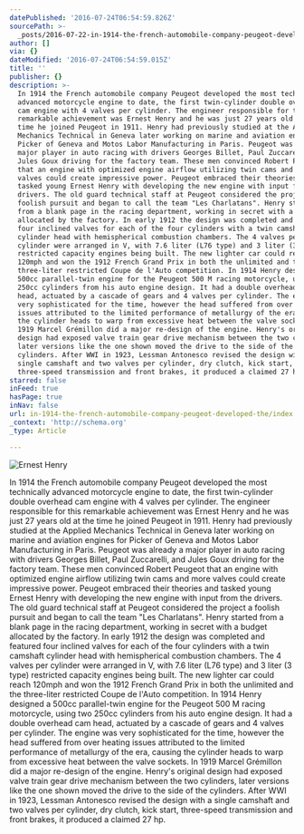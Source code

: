```yaml
---
datePublished: '2016-07-24T06:54:59.826Z'
sourcePath: >-
  _posts/2016-07-22-in-1914-the-french-automobile-company-peugeot-developed-the.md
author: []
via: {}
dateModified: '2016-07-24T06:54:59.015Z'
title: ''
publisher: {}
description: >-
  In 1914 the French automobile company Peugeot developed the most technically
  advanced motorcycle engine to date, the first twin-cylinder double overhead
  cam engine with 4 valves per cylinder. The engineer responsible for this
  remarkable achievement was Ernest Henry and he was just 27 years old at the
  time he joined Peugeot in 1911. Henry had previously studied at the Applied
  Mechanics Technical in Geneva later working on marine and aviation engines for
  Picker of Geneva and Motos Labor Manufacturing in Paris. Peugeot was already a
  major player in auto racing with drivers Georges Billet, Paul Zuccarelli, and
  Jules Goux driving for the factory team. These men convinced Robert Peugeot
  that an engine with optimized engine airflow utilizing twin cams and more
  valves could create impressive power. Peugeot embraced their theories and
  tasked young Ernest Henry with developing the new engine with input from the
  drivers. The old guard technical staff at Peugeot considered the project a
  foolish pursuit and began to call the team "Les Charlatans". Henry started
  from a blank page in the racing department, working in secret with a budget
  allocated by the factory. In early 1912 the design was completed and featured
  four inclined valves for each of the four cylinders with a twin camshaft
  cylinder head with hemispherical combustion chambers. The 4 valves per
  cylinder were arranged in V, with 7.6 liter (L76 type) and 3 liter (3 type)
  restricted capacity engines being built. The new lighter car could reach
  120mph and won the 1912 French Grand Prix in both the unlimited and the
  three-liter restricted Coupe de l'Auto competition. In 1914 Henry designed a
  500cc parallel-twin engine for the Peugeot 500 M racing motorcycle, using two
  250cc cylinders from his auto engine design. It had a double overhead cam
  head, actuated by a cascade of gears and 4 valves per cylinder. The engine was
  very sophisticated for the time, however the head suffered from over heating
  issues attributed to the limited performance of metallurgy of the era, causing
  the cylinder heads to warp from excessive heat between the valve sockets. In
  1919 Marcel Grémillon did a major re-design of the engine. Henry's original
  design had exposed valve train gear drive mechanism between the two cylinders,
  later versions like the one shown moved the drive to the side of the
  cylinders. After WWI in 1923, Lessman Antonesco revised the design with a
  single camshaft and two valves per cylinder, dry clutch, kick start,
  three-speed transmission and front brakes, it produced a claimed 27 hp.
starred: false
inFeed: true
hasPage: true
inNav: false
url: in-1914-the-french-automobile-company-peugeot-developed-the/index.html
_context: 'http://schema.org'
_type: Article

---
```

![Ernest Henry](https://the-grid-user-content.s3-us-west-2.amazonaws.com/3d3a4bba-28f6-4ba2-bb69-750fd142f4ee.jpg)

In 1914 the French automobile company Peugeot developed the most technically advanced motorcycle engine to date, the first twin-cylinder double overhead cam engine with 4 valves per cylinder. The engineer responsible for this remarkable achievement was Ernest Henry and he was just 27 years old at the time he joined Peugeot in 1911\. Henry had previously studied at the Applied Mechanics Technical in Geneva later working on marine and aviation engines for Picker of Geneva and Motos Labor Manufacturing in Paris. Peugeot was already a major player in auto racing with drivers Georges Billet, Paul Zuccarelli, and Jules Goux driving for the factory team. These men convinced Robert Peugeot that an engine with optimized engine airflow utilizing twin cams and more valves could create impressive power. Peugeot embraced their theories and tasked young Ernest Henry with developing the new engine with input from the drivers. The old guard technical staff at Peugeot considered the project a foolish pursuit and began to call the team "Les Charlatans". Henry started from a blank page in the racing department, working in secret with a budget allocated by the factory. In early 1912 the design was completed and featured four inclined valves for each of the four cylinders with a twin camshaft cylinder head with hemispherical combustion chambers. The 4 valves per cylinder were arranged in V, with 7.6 liter (L76 type) and 3 liter (3 type) restricted capacity engines being built. The new lighter car could reach 120mph and won the 1912 French Grand Prix in both the unlimited and the three-liter restricted Coupe de l'Auto competition. In 1914 Henry designed a 500cc parallel-twin engine for the Peugeot 500 M racing motorcycle, using two 250cc cylinders from his auto engine design. It had a double overhead cam head, actuated by a cascade of gears and 4 valves per cylinder. The engine was very sophisticated for the time, however the head suffered from over heating issues attributed to the limited performance of metallurgy of the era, causing the cylinder heads to warp from excessive heat between the valve sockets. In 1919 Marcel Grémillon did a major re-design of the engine. Henry's original design had exposed valve train gear drive mechanism between the two cylinders, later versions like the one shown moved the drive to the side of the cylinders. After WWI in 1923, Lessman Antonesco revised the design with a single camshaft and two valves per cylinder, dry clutch, kick start, three-speed transmission and front brakes, it produced a claimed 27 hp.
